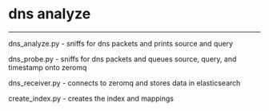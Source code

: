 # dns analyze
----

dns_analyze.py - sniffs for dns packets and prints source and query


dns_probe.py - sniffs for dns packets and queues source, query, and timestamp onto zeromq


dns_receiver.py - connects to zeromq and stores data in elasticsearch


create_index.py - creates the index and mappings
